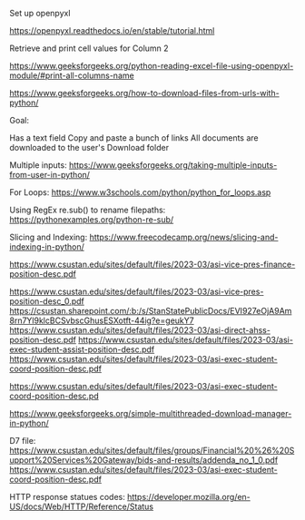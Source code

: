 Set up openpyxl 

https://openpyxl.readthedocs.io/en/stable/tutorial.html

Retrieve and print cell values for Column 2

https://www.geeksforgeeks.org/python-reading-excel-file-using-openpyxl-module/#print-all-columns-name

https://www.geeksforgeeks.org/how-to-download-files-from-urls-with-python/

Goal: 

Has a text field
Copy and paste a bunch of links
All documents are downloaded to the user's Download folder

Multiple inputs: https://www.geeksforgeeks.org/taking-multiple-inputs-from-user-in-python/

For Loops: https://www.w3schools.com/python/python_for_loops.asp

Using RegEx re.sub() to rename filepaths: https://pythonexamples.org/python-re-sub/

Slicing and Indexing: https://www.freecodecamp.org/news/slicing-and-indexing-in-python/

https://www.csustan.edu/sites/default/files/2023-03/asi-vice-pres-finance-position-desc.pdf



https://www.csustan.edu/sites/default/files/2023-03/asi-vice-pres-position-desc_0.pdf 
https://csustan.sharepoint.com/:b:/s/StanStatePublicDocs/EVI927eOjA9Am8rn7Yl9klcBCSvbscGhusESXotft-44ig?e=geukY7 
https://www.csustan.edu/sites/default/files/2023-03/asi-direct-ahss-position-desc.pdf 
https://www.csustan.edu/sites/default/files/2023-03/asi-exec-student-assist-position-desc.pdf 
https://www.csustan.edu/sites/default/files/2023-03/asi-exec-student-coord-position-desc.pdf 

https://www.csustan.edu/sites/default/files/2023-03/asi-exec-student-coord-position-desc.pd

https://www.geeksforgeeks.org/simple-multithreaded-download-manager-in-python/

D7 file: 
https://www.csustan.edu/sites/default/files/groups/Financial%20%26%20Support%20Services%20Gateway/bids-and-results/addenda_no_1_0.pdf 
https://www.csustan.edu/sites/default/files/2023-03/asi-exec-student-coord-position-desc.pdf

HTTP response statues codes: https://developer.mozilla.org/en-US/docs/Web/HTTP/Reference/Status